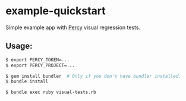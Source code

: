 # example-quickstart

Simple example app with [Percy](https://percy.io) visual regression tests.

## Usage:

```bash
$ export PERCY_TOKEN=...
$ export PERCY_PROJECT=...

$ gem install bundler  # Only if you don't have bundler installed.
$ bundle install

$ bundle exec ruby visual-tests.rb
```

